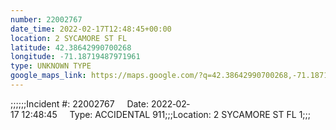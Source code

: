 ```yaml
---
number: 22002767
date_time: 2022-02-17T12:48:45+00:00
location: 2 SYCAMORE ST FL 
latitude: 42.38642990700268
longitude: -71.18719487971961
type: UNKNOWN TYPE
google_maps_link: https://maps.google.com/?q=42.38642990700268,-71.18719487971961
---
```


;;;;;;Incident #: 22002767     Date: 2022‐02‐17 12:48:45     Type: ACCIDENTAL 911;;;Location: 2 SYCAMORE ST FL 1;;;
